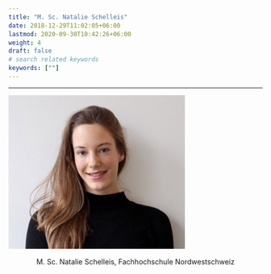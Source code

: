 ```yaml
---
title: "M. Sc. Natalie Schelleis"
date: 2018-12-29T11:02:05+06:00
lastmod: 2020-09-30T10:42:26+06:00
weight: 4
draft: false
# search related keywords
keywords: [""]
---
```


---
<img src="img_NaSc.jpg" 
	title="M. Sc. Natalie Schelleis" width="350" />

<div align="center">
	M. Sc. Natalie Schelleis, Fachhochschule Nordwestschweiz
</div>


